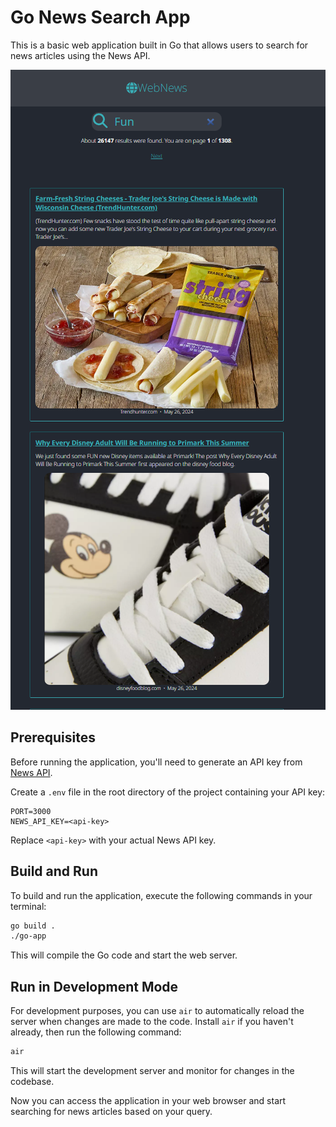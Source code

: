 # Go News Search App

This is a basic web application built in Go that allows users to search for news articles using the News API.

![Website Screenshot](./site-demo.png "Web News")

## Prerequisites

Before running the application, you'll need to generate an API key from [News API](https://newsapi.org/).

Create a `.env` file in the root directory of the project containing your API key:

```plaintext
PORT=3000
NEWS_API_KEY=<api-key>
```

Replace `<api-key>` with your actual News API key.

## Build and Run

To build and run the application, execute the following commands in your terminal:

```bash
go build .
./go-app
```

This will compile the Go code and start the web server.

## Run in Development Mode

For development purposes, you can use `air` to automatically reload the server when changes are made to the code. Install `air` if you haven't already, then run the following command:

```bash
air
```

This will start the development server and monitor for changes in the codebase.

Now you can access the application in your web browser and start searching for news articles based on your query.


